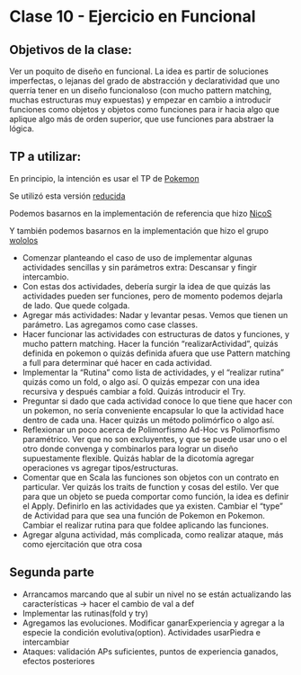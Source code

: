 # Clase 10 - Ejercicio en Funcional

## Objetivos de la clase:

Ver un poquito de diseño en funcional. La idea es partir de soluciones imperfectas, o lejanas del grado de abstracción y declaratividad que uno querría tener en un diseño funcionaloso (con mucho pattern matching, muchas estructuras muy expuestas) y empezar en cambio a introducir funciones como objetos y objetos como funciones para ir hacia algo que aplique algo más de orden superior, que use funciones para abstraer la lógica.

## TP a utilizar:
En principio, la intención es usar el TP de [Pokemon](https://docs.google.com/document/d/1gXSN8iBayDOxZ1zPM4xWRX72hG6nnHIt0SCoU6lu1WE/edit?usp=sharing)

Se utilizó esta versión [reducida](https://docs.google.com/document/d/1aewVvR4YcU3-1fXZDKEGEGgH5i2ar-mTpugKn2uGMhg/edit#)

Podemos basarnos en la implementación de referencia que hizo [NicoS](https://github.com/bossiernesto/tp-pokemon)

Y también podemos basarnos en la implementación que hizo el grupo [wololos](https://github.com/iluetich/wololos-1c-2015-tp-tadp-pokemon)

- Comenzar planteando el caso de uso de implementar algunas actividades sencillas y sin parámetros extra: Descansar y fingir intercambio.
- Con estas dos actividades, debería surgir la idea de que quizás las actividades pueden ser funciones, pero de momento podemos dejarla de lado. Que quede colgada.
- Agregar más actividades: Nadar y levantar pesas. Vemos que tienen un parámetro. Las agregamos como case classes.
- Hacer funcionar las actividades con estructuras de datos y funciones, y mucho pattern matching. Hacer la función “realizarActividad”, quizás definida en pokemon o quizás definida afuera que use Pattern matching a full para determinar qué hacer en cada actividad.
- Implementar la “Rutina” como lista de actividades, y el “realizar rutina” quizás como un fold, o algo así. O quizás empezar con una idea recursiva y después cambiar a fold. Quizás introducir el Try.
- Preguntar si dado que cada actividad conoce lo que tiene que hacer con un pokemon, no sería conveniente encapsular lo que la actividad hace dentro de cada una. Hacer quizás un método polimórfico o algo así.
- Reflexionar un poco acerca de Polimorfismo Ad-Hoc vs Polimorfismo paramétrico. Ver que no son excluyentes, y que se puede usar uno o el otro donde convenga y combinarlos para lograr un diseño supuestamente flexible. Quizás hablar de la dicotomía agregar operaciones vs agregar tipos/estructuras.
- Comentar que en Scala las funciones son objetos con un contrato en particular. Ver quizás los traits de function y cosas del estilo. Ver que para que un objeto se pueda comportar como función, la idea es definir el Apply. Definirlo en las actividades que ya existen. Cambiar el “type” de Actividad para que sea una función de Pokemon en Pokemon. Cambiar el realizar rutina para que foldee aplicando las funciones.
- Agregar alguna actividad, más complicada, como realizar ataque, más como ejercitación que otra cosa

## Segunda parte

- Arrancamos marcando que al subir un nivel no se están actualizando las características -> hacer el cambio de val a def
- Implementar las rutinas(fold y try)
- Agregamos las evoluciones. Modificar ganarExperiencia y agregar a la especie la condición evolutiva(option). Actividades usarPiedra e intercambiar
- Ataques: validación APs suficientes, puntos de experiencia ganados, efectos posteriores
